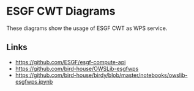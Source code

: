 # ESGF CWT Diagrams

These diagrams show the usage of ESGF CWT as WPS service.


## Links

* https://github.com/ESGF/esgf-compute-api
* https://github.com/bird-house/OWSLib-esgfwps
* https://github.com/bird-house/birdy/blob/master/notebooks/owslib-esgfwps.ipynb

